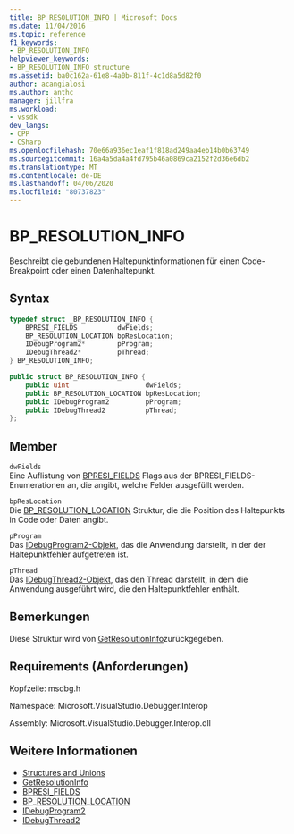 ```yaml
---
title: BP_RESOLUTION_INFO | Microsoft Docs
ms.date: 11/04/2016
ms.topic: reference
f1_keywords:
- BP_RESOLUTION_INFO
helpviewer_keywords:
- BP_RESOLUTION_INFO structure
ms.assetid: ba0c162a-61e8-4a0b-811f-4c1d8a5d82f0
author: acangialosi
ms.author: anthc
manager: jillfra
ms.workload:
- vssdk
dev_langs:
- CPP
- CSharp
ms.openlocfilehash: 70e66a936ec1eaf1f818ad249aa4eb14b0b63749
ms.sourcegitcommit: 16a4a5da4a4fd795b46a0869ca2152f2d36e6db2
ms.translationtype: MT
ms.contentlocale: de-DE
ms.lasthandoff: 04/06/2020
ms.locfileid: "80737823"
---
```

# <a name="bp_resolution_info"></a>BP_RESOLUTION_INFO
Beschreibt die gebundenen Haltepunktinformationen für einen Code-Breakpoint oder einen Datenhaltepunkt.

## <a name="syntax"></a>Syntax

```cpp
typedef struct _BP_RESOLUTION_INFO {
    BPRESI_FIELDS          dwFields;
    BP_RESOLUTION_LOCATION bpResLocation;
    IDebugProgram2*        pProgram;
    IDebugThread2*         pThread;
} BP_RESOLUTION_INFO;
```

```csharp
public struct BP_RESOLUTION_INFO {
    public uint                   dwFields;
    public BP_RESOLUTION_LOCATION bpResLocation;
    public IDebugProgram2         pProgram;
    public IDebugThread2          pThread;
};
```

## <a name="members"></a>Member
`dwFields`\
Eine Auflistung von [BPRESI_FIELDS](../../../extensibility/debugger/reference/bpresi-fields.md) Flags aus der BPRESI_FIELDS-Enumerationen an, die angibt, welche Felder ausgefüllt werden.

`bpResLocation`\
Die [BP_RESOLUTION_LOCATION](../../../extensibility/debugger/reference/bp-resolution-location.md) Struktur, die die Position des Haltepunkts in Code oder Daten angibt.

`pProgram`\
Das [IDebugProgram2-Objekt,](../../../extensibility/debugger/reference/idebugprogram2.md) das die Anwendung darstellt, in der der Haltepunktfehler aufgetreten ist.

`pThread`\
Das [IDebugThread2-Objekt,](../../../extensibility/debugger/reference/idebugthread2.md) das den Thread darstellt, in dem die Anwendung ausgeführt wird, die den Haltepunktfehler enthält.

## <a name="remarks"></a>Bemerkungen
Diese Struktur wird von [GetResolutionInfo](../../../extensibility/debugger/reference/idebugbreakpointresolution2-getresolutioninfo.md)zurückgegeben.

## <a name="requirements"></a>Requirements (Anforderungen)
Kopfzeile: msdbg.h

Namespace: Microsoft.VisualStudio.Debugger.Interop

Assembly: Microsoft.VisualStudio.Debugger.Interop.dll

## <a name="see-also"></a>Weitere Informationen
- [Structures and Unions](../../../extensibility/debugger/reference/structures-and-unions.md)
- [GetResolutionInfo](../../../extensibility/debugger/reference/idebugbreakpointresolution2-getresolutioninfo.md)
- [BPRESI_FIELDS](../../../extensibility/debugger/reference/bpresi-fields.md)
- [BP_RESOLUTION_LOCATION](../../../extensibility/debugger/reference/bp-resolution-location.md)
- [IDebugProgram2](../../../extensibility/debugger/reference/idebugprogram2.md)
- [IDebugThread2](../../../extensibility/debugger/reference/idebugthread2.md)
